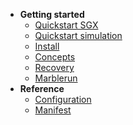* **Getting started**
    * [Quickstart SGX](/getting-started/quickstart-sgx.md)
    * [Quickstart simulation](/getting-started/quickstart-simulation.md)
    * [Install](/getting-started/install.md)
    * [Concepts](/getting-started/concepts.md)
    * [Recovery](/getting-started/recovery.md)
    * [Marblerun](/getting-started/marblerun.md)
* **Reference**
    * [Configuration](/reference/configuration.md)
    * [Manifest](/reference/manifest.md)

